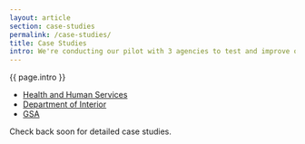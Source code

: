 ```yaml
---
layout: article
section: case-studies
permalink: /case-studies/
title: Case Studies
intro: We're conducting our pilot with 3 agencies to test and improve our process.
---
```


<p class="usa-intro">
  {{ page.intro }}
</p>

* [Health and Human Services](hhs/)
* [Department of Interior](doi/)
* [GSA](gsa/)

Check back soon for detailed case studies.
